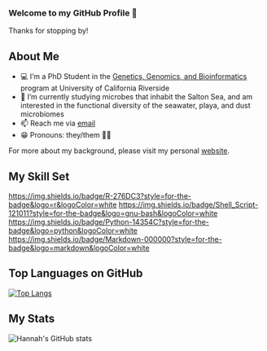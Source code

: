 ### Welcome to my GitHub Profile 👋

Thanks for stopping by!

## About Me
- 💻 I’m a PhD Student in the [Genetics, Genomics, and Bioinformatics](https://ggb.ucr.edu/) program at University of California Riverside
- 🧬 I’m currently studying microbes that inhabit the Salton Sea, and am interested in the functional diversity of the seawater, playa, and dust microbiomes
- 📫 Reach me via [email](mailto:hfreu002@ucr.edu)
- 😁 Pronouns: they/them 🏳️‍🌈

For more about my background, please visit my personal [website](http://hlfreund.github.io/).

## My Skill Set
https://img.shields.io/badge/R-276DC3?style=for-the-badge&logo=r&logoColor=white
https://img.shields.io/badge/Shell_Script-121011?style=for-the-badge&logo=gnu-bash&logoColor=white
https://img.shields.io/badge/Python-14354C?style=for-the-badge&logo=python&logoColor=white
https://img.shields.io/badge/Markdown-000000?style=for-the-badge&logo=markdown&logoColor=white

## Top Languages on GitHub
[![Top Langs](https://github-readme-stats.vercel.app/api/top-langs/?username=hlfreund)](https://github.com/hlfreund/github-readme-stats)

## My Stats
![Hannah's GitHub stats](https://github-readme-stats.vercel.app/api?username=hlfreund&show_icons=true&theme=merko&count_private=true)

<!--
**hlfreund/hlfreund** is a ✨ _special_ ✨ repository because its `README.md` (this file) appears on your GitHub profile.

# Find badges here: https://dev.to/envoy_/150-badges-for-github-pnk
-->
